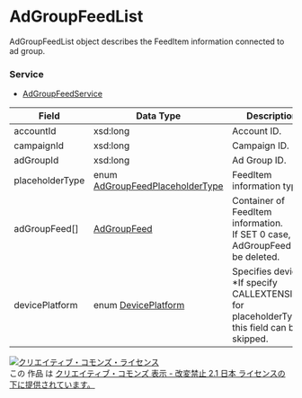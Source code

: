 # AdGroupFeedList
AdGroupFeedList object describes the FeedItem information connected to ad group.
### Service
+ [AdGroupFeedService](../services/AdGroupFeedService.md)

| Field | Data Type | Description | set | 
|---|---|---|---|
| accountId| xsd:long| Account ID.| Req |
| campaignId| xsd:long| Campaign ID.| Req |
| adGroupId| xsd:long| Ad Group ID.| Req |
| placeholderType| enum <a href="./AdGroupFeedPlaceholderType.md">AdGroupFeedPlaceholderType</a>| FeedItem information type.| Req |
| adGroupFeed[]| <a href="./AdGroupFeed.md">AdGroupFeed</a>| Container of FeedItem information.<br>If SET 0 case, all AdGroupFeed will be deleted.| Req |
| devicePlatform| enum <a href="./DevicePlatform.md">DevicePlatform</a>| Specifies device.<br>*If specify CALLEXTENSIONS for placeholderType, this field can be skipped.| Opt |

<a rel="license" href="http://creativecommons.org/licenses/by-nd/2.1/jp/"><img alt="クリエイティブ・コモンズ・ライセンス" style="border-width:0" src="https://i.creativecommons.org/l/by-nd/2.1/jp/88x31.png" /></a><br />この 作品 は <a rel="license" href="http://creativecommons.org/licenses/by-nd/2.1/jp/">クリエイティブ・コモンズ 表示 - 改変禁止 2.1 日本 ライセンスの下に提供されています。</a>
